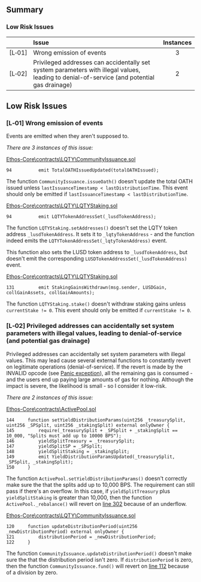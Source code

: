 ## Summary

### Low Risk Issues
| |Issue|Instances|
|-|:-|:-:|
| [L&#x2011;01] | Wrong emission of events | 3 |
| [L&#x2011;02] | Privileged addresses can accidentally set system parameters with illegal values, leading to denial-of-service (and potential gas drainage) | 2 |


## Low Risk Issues

### [L&#x2011;01]  Wrong emission of events
Events are emitted when they aren't supposed to.

*There are 3 instances of this issue:*

[Ethos-Core\contracts\LQTY\CommunityIssuance.sol](https://github.com/code-423n4/2023-02-ethos/blob/73687f32b934c9d697b97745356cdf8a1f264955/Ethos-Core/contracts/LQTY/CommunityIssuance.sol#L94)
```solidity
94          emit TotalOATHIssuedUpdated(totalOATHIssued);
```

The function `CommunityIssuance.issueOath()` doesn't update the total OATH issued unless `lastIssuanceTimestamp < lastDistributionTime`. This event should only be emitted if `lastIssuanceTimestamp < lastDistributionTime`.

[Ethos-Core\contracts\LQTY\LQTYStaking.sol](https://github.com/code-423n4/2023-02-ethos/blob/73687f32b934c9d697b97745356cdf8a1f264955/Ethos-Core/contracts/LQTY/LQTYStaking.sol#L94)
```solidity
94          emit LQTYTokenAddressSet(_lusdTokenAddress);
```

The function `LQTYStaking.setAddresses()` doesn't set the LQTY token address `_lusdTokenAddress`. It sets it to `_lqtyTokenAddress` - and the function indeed emits the `LQTYTokenAddressSet(_lqtyTokenAddress)` event.

This function also sets the LUSD token address to `_lusdTokenAddress`, but doesn't emit the corresponding `LUSDTokenAddressSet(_lusdTokenAddress)` event.

[Ethos-Core\contracts\LQTY\LQTYStaking.sol](https://github.com/code-423n4/2023-02-ethos/blob/73687f32b934c9d697b97745356cdf8a1f264955/Ethos-Core/contracts/LQTY/LQTYStaking.sol#L131)
```solidity
131         emit StakingGainsWithdrawn(msg.sender, LUSDGain, collGainAssets, collGainAmounts);
```

The function `LQTYStaking.stake()` doesn't withdraw staking gains unless `currentStake != 0`. This event should only be emitted if `currentStake != 0`.

### [L&#x2011;02]  Privileged addresses can accidentally set system parameters with illegal values, leading to denial-of-service (and potential gas drainage)
Privileged addresses can accidentally set system parameters with illegal values. This may lead cause several external functions to constantly revert on legitimate operations (denial-of-service). If the revert is made by the INVALID opcode (see [Panic exception](https://docs.soliditylang.org/en/latest/control-structures.html#panic-via-assert-and-error-via-require)), all the remaining gas is consumed - and the users end up paying large amounts of gas for nothing. Although the impact is severe, the likelihood is small - so I consider it low-risk.

*There are 2 instances of this issue:*

[Ethos-Core\contracts\ActivePool.sol](https://github.com/code-423n4/2023-02-ethos/blob/73687f32b934c9d697b97745356cdf8a1f264955/Ethos-Core/contracts/ActivePool.sol#L144-L150)
```solidity
144     function setYieldDistributionParams(uint256 _treasurySplit, uint256 _SPSplit, uint256 _stakingSplit) external onlyOwner {
145         require(_treasurySplit + _SPSplit + _stakingSplit == 10_000, "Splits must add up to 10000 BPS");
146         yieldSplitTreasury = _treasurySplit;
147         yieldSplitSP = _SPSplit;
148         yieldSplitStaking = _stakingSplit;
149         emit YieldDistributionParamsUpdated(_treasurySplit, _SPSplit, _stakingSplit);
150     }
```

The function `ActivePool.setYieldDistributionParams()` doesn't correctly make sure the that the splits add up to 10,000 BPS. The requirement can still pass if there's an overflow. In this case, if `yieldSplitTreasury` plus `yieldSplitStaking` is greater than 10,000, then the function `ActivePool._rebalance()` will revert on [line 302](https://github.com/code-423n4/2023-02-ethos/blob/73687f32b934c9d697b97745356cdf8a1f264955/Ethos-Core/contracts/ActivePool.sol#L302) because of an underflow.


[Ethos-Core\contracts\LQTY\CommunityIssuance.sol](https://github.com/code-423n4/2023-02-ethos/blob/73687f32b934c9d697b97745356cdf8a1f264955/Ethos-Core/contracts/LQTY/CommunityIssuance.sol#L120-L122)
```solidity
120     function updateDistributionPeriod(uint256 _newDistributionPeriod) external onlyOwner {
121         distributionPeriod = _newDistributionPeriod;
122     }
```

The function `CommunityIssuance.updateDistributionPeriod()` doesn't make sure the that the distribution period isn't zero. If `distributionPeriod` is zero, then the function `CommunityIssuance.fund()` will revert on [line 112](https://github.com/code-423n4/2023-02-ethos/blob/73687f32b934c9d697b97745356cdf8a1f264955/Ethos-Core/contracts/LQTY/CommunityIssuance.sol#L112) because of a division by zero.
